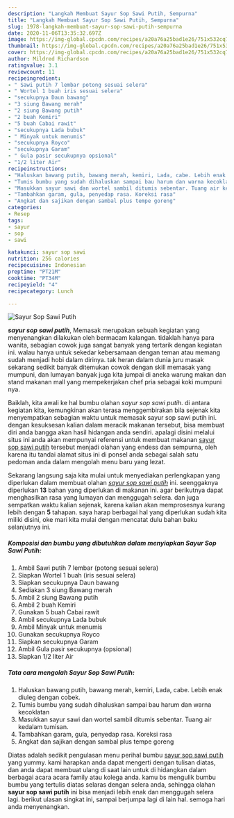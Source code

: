 ```yaml
---
description: "Langkah Membuat Sayur Sop Sawi Putih, Sempurna"
title: "Langkah Membuat Sayur Sop Sawi Putih, Sempurna"
slug: 1978-langkah-membuat-sayur-sop-sawi-putih-sempurna
date: 2020-11-06T13:35:32.697Z
image: https://img-global.cpcdn.com/recipes/a20a76a25bad1e26/751x532cq70/sayur-sop-sawi-putih-foto-resep-utama.jpg
thumbnail: https://img-global.cpcdn.com/recipes/a20a76a25bad1e26/751x532cq70/sayur-sop-sawi-putih-foto-resep-utama.jpg
cover: https://img-global.cpcdn.com/recipes/a20a76a25bad1e26/751x532cq70/sayur-sop-sawi-putih-foto-resep-utama.jpg
author: Mildred Richardson
ratingvalue: 3.1
reviewcount: 11
recipeingredient:
- " Sawi putih 7 lembar potong sesuai selera"
- " Wortel 1 buah iris sesuai selera"
- "secukupnya Daun bawang"
- "3 siung Bawang merah"
- "2 siung Bawang putih"
- "2 buah Kemiri"
- "5 buah Cabai rawit"
- "secukupnya Lada bubuk"
- " Minyak untuk menumis"
- "secukupnya Royco"
- "secukupnya Garam"
- " Gula pasir secukupnya opsional"
- "1/2 liter Air"
recipeinstructions:
- "Haluskan bawang putih, bawang merah, kemiri, Lada, cabe. Lebih enak diuleg dengan cobek."
- "Tumis bumbu yang sudah dihaluskan sampai bau harum dan warna kecoklatan"
- "Masukkan sayur sawi dan wortel sambil ditumis sebentar. Tuang air kedalam tumisan."
- "Tambahkan garam, gula, penyedap rasa. Koreksi rasa"
- "Angkat dan sajikan dengan sambal plus tempe goreng"
categories:
- Resep
tags:
- sayur
- sop
- sawi

katakunci: sayur sop sawi 
nutrition: 256 calories
recipecuisine: Indonesian
preptime: "PT21M"
cooktime: "PT34M"
recipeyield: "4"
recipecategory: Lunch

---
```



![Sayur Sop Sawi Putih](https://img-global.cpcdn.com/recipes/a20a76a25bad1e26/751x532cq70/sayur-sop-sawi-putih-foto-resep-utama.jpg)

<b><i>sayur sop sawi putih</i></b>, Memasak merupakan sebuah kegiatan yang menyenangkan dilakukan oleh bermacam kalangan. tidaklah hanya para wanita, sebagian cowok juga sangat banyak yang tertarik dengan kegiatan ini. walau hanya untuk sekedar kebersamaan dengan teman atau memang sudah menjadi hobi dalam dirinya. tak heran dalam dunia juru masak sekarang sedikit banyak ditemukan cowok dengan skill memasak yang mumpuni, dan lumayan banyak juga kita jumpai di aneka warung makan dan stand makanan mall yang mempekerjakan chef pria sebagai koki mumpuni nya.



Baiklah, kita awali ke hal bumbu olahan <i>sayur sop sawi putih</i>. di antara kegiatan kita, kemungkinan akan terasa menggembirakan bila sejenak kita menyempatkan sebagian waktu untuk memasak sayur sop sawi putih ini. dengan kesuksesan kalian dalam meracik makanan tersebut, bisa membuat diri anda bangga akan hasil hidangan anda sendiri. apalagi disini melalui situs ini anda akan mempunyai referensi untuk membuat makanan <u>sayur sop sawi putih</u> tersebut menjadi olahan yang endess dan sempurna, oleh karena itu tandai alamat situs ini di ponsel anda sebagai salah satu pedoman anda dalam mengolah menu baru yang lezat.


Sekarang langsung saja kita mulai untuk menyediakan perlengkapan yang diperlukan dalam membuat olahan <u><i>sayur sop sawi putih</i></u> ini. seenggaknya diperlukan <b>13</b> bahan yang diperlukan di makanan ini. agar berikutnya dapat menghasilkan rasa yang lumayan dan menggugah selera. dan juga sempatkan waktu kalian sejenak, karena kalian akan memprosesnya kurang lebih dengan <b>5</b> tahapan. saya harap berbagai hal yang diperlukan sudah kita miliki disini, oke mari kita mulai dengan mencatat dulu bahan baku selanjutnya ini.

<!--inarticleads1-->

##### Komposisi dan bumbu yang dibutuhkan dalam menyiapkan Sayur Sop Sawi Putih:

1. Ambil  Sawi putih 7 lembar (potong sesuai selera)
1. Siapkan  Wortel 1 buah (iris sesuai selera)
1. Siapkan secukupnya Daun bawang
1. Sediakan 3 siung Bawang merah
1. Ambil 2 siung Bawang putih
1. Ambil 2 buah Kemiri
1. Gunakan 5 buah Cabai rawit
1. Ambil secukupnya Lada bubuk
1. Ambil  Minyak untuk menumis
1. Gunakan secukupnya Royco
1. Siapkan secukupnya Garam
1. Ambil  Gula pasir secukupnya (opsional)
1. Siapkan 1/2 liter Air




<!--inarticleads2-->

##### Tata cara mengolah Sayur Sop Sawi Putih:

1. Haluskan bawang putih, bawang merah, kemiri, Lada, cabe. Lebih enak diuleg dengan cobek.
1. Tumis bumbu yang sudah dihaluskan sampai bau harum dan warna kecoklatan
1. Masukkan sayur sawi dan wortel sambil ditumis sebentar. Tuang air kedalam tumisan.
1. Tambahkan garam, gula, penyedap rasa. Koreksi rasa
1. Angkat dan sajikan dengan sambal plus tempe goreng




Diatas adalah sedikit pengulasan menu perihal bumbu <u>sayur sop sawi putih</u> yang yummy. kami harapkan anda dapat mengerti dengan tulisan diatas, dan anda dapat membuat ulang di saat lain untuk di hidangkan dalam berbagai acara acara family atau kolega anda. kamu bs mengulik bumbu bumbu yang tertulis diatas selaras dengan selera anda, sehingga olahan <b>sayur sop sawi putih</b> ini bisa menjadi lebih enak dan menggugah selera lagi. berikut ulasan singkat ini, sampai berjumpa lagi di lain hal. semoga hari anda menyenangkan.
